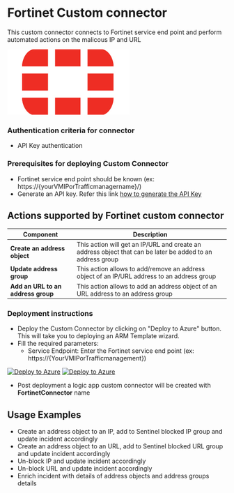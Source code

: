 #  Fortinet Custom connector

This custom connector connects to Fortinet service end point and perform automated actions on the malicous IP and URL

![Fortinet](./Fortinetlogo.png)<br>

### Authentication criteria for connector

*  API Key authentication

### Prerequisites for deploying Custom Connector
- Fortinet service end point should be known (ex: https://{yourVMIPorTrafficmanagername}/)
- Generate an API key. Refer this link [how to generate the API Key](https://www.insoftservices.uk/fortigate-rest-api-token-authentication)

## Actions supported by Fortinet custom connector

| Component | Description |
| --------- | -------------- |
| **Create an address object** | This action will get an IP/URL and create an address object that can be later be added to an address group|
| **Update address group** | This action allows to add/remove an address object of an IP/URL address to an address group|
| **Add an URL to an address group** | This action allows to add an address object of an URL address to an address group|

### Deployment instructions 
- Deploy the Custom Connector by clicking on "Deploy to Azure" button. This will take you to deploying an ARM Template wizard.
- Fill the required parameters:
    * Service Endpoint: Enter the Fortinet service end point (ex: https://{YourVMIPorTrafficmanagement})

[![Deploy to Azure](https://aka.ms/deploytoazurebutton)](https://portal.azure.com/#create/Microsoft.Template/uri/https%3A%2F%2Fraw.githubusercontent.com%2FAzure%2FAzure-Sentinel%2Fmaster%2FPlaybooks%2FFortinet-FortiGate%2FCustomConnector%2Fazuredeploy.json) [![Deploy to Azure](https://aka.ms/deploytoazuregovbutton)](https://portal.azure.us/#create/Microsoft.Template/uri/https%3A%2F%2Fraw.githubusercontent.com%2FAzure%2FAzure-Sentinel%2Fmaster%2FPlaybooks%2FFortinet-FortiGate%2FCustomConnector%2Fazuredeploy.json)

- Post deployment a logic app custom connector will be created with **FortinetConnector** name
## Usage Examples
* Create an address object to an IP, add to Sentinel blocked IP group and update incident accordingly
* Create an address object to an URL, add to Sentinel blocked URL group and update incident accordingly
*  Un-block IP and update incident accordingly
*  Un-block URL and update incident accordingly
*  Enrich incident with details of address objects and address groups details

